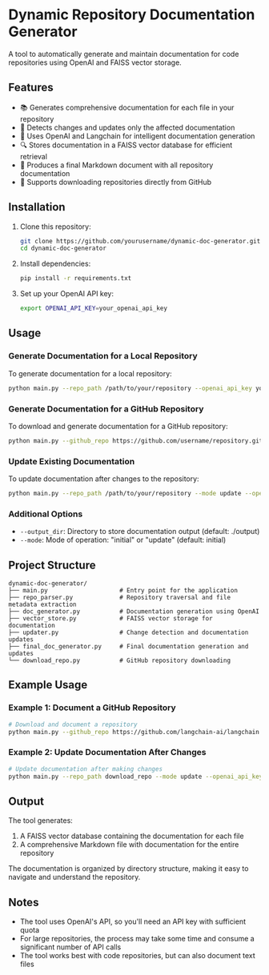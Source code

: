 # Dynamic Repository Documentation Generator

A tool to automatically generate and maintain documentation for code repositories using OpenAI and FAISS vector storage.

## Features

- 📚 Generates comprehensive documentation for each file in your repository
- 🔄 Detects changes and updates only the affected documentation
- 🧠 Uses OpenAI and Langchain for intelligent documentation generation
- 🔍 Stores documentation in a FAISS vector database for efficient retrieval
- 📝 Produces a final Markdown document with all repository documentation
- 🔗 Supports downloading repositories directly from GitHub

## Installation

1. Clone this repository:
   ```bash
   git clone https://github.com/yourusername/dynamic-doc-generator.git
   cd dynamic-doc-generator
   ```

2. Install dependencies:
   ```bash
   pip install -r requirements.txt
   ```

3. Set up your OpenAI API key:
   ```bash
   export OPENAI_API_KEY=your_openai_api_key
   ```

## Usage

### Generate Documentation for a Local Repository

To generate documentation for a local repository:

```bash
python main.py --repo_path /path/to/your/repository --openai_api_key your_openai_api_key
```

### Generate Documentation for a GitHub Repository

To download and generate documentation for a GitHub repository:

```bash
python main.py --github_repo https://github.com/username/repository.git --openai_api_key your_openai_api_key
```

### Update Existing Documentation

To update documentation after changes to the repository:

```bash
python main.py --repo_path /path/to/your/repository --mode update --openai_api_key your_openai_api_key
```

### Additional Options

- `--output_dir`: Directory to store documentation output (default: ./output)
- `--mode`: Mode of operation: "initial" or "update" (default: initial)

## Project Structure

```
dynamic-doc-generator/
├── main.py                    # Entry point for the application
├── repo_parser.py             # Repository traversal and file metadata extraction
├── doc_generator.py           # Documentation generation using OpenAI
├── vector_store.py            # FAISS vector storage for documentation
├── updater.py                 # Change detection and documentation updates
├── final_doc_generator.py     # Final documentation generation and updates
└── download_repo.py           # GitHub repository downloading
```

## Example Usage

### Example 1: Document a GitHub Repository

```bash
# Download and document a repository
python main.py --github_repo https://github.com/langchain-ai/langchain.git --openai_api_key your_openai_api_key
```

### Example 2: Update Documentation After Changes

```bash
# Update documentation after making changes
python main.py --repo_path download_repo --mode update --openai_api_key your_openai_api_key
```

## Output

The tool generates:

1. A FAISS vector database containing the documentation for each file
2. A comprehensive Markdown file with documentation for the entire repository

The documentation is organized by directory structure, making it easy to navigate and understand the repository.

## Notes

- The tool uses OpenAI's API, so you'll need an API key with sufficient quota
- For large repositories, the process may take some time and consume a significant number of API calls
- The tool works best with code repositories, but can also document text files